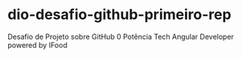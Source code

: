 # dio-desafio-github-primeiro-rep
Desafio de Projeto sobre GitHub 0 Potência Tech Angular Developer powered by IFood

